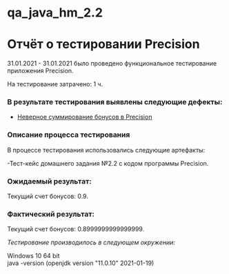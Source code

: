 # qa_java_hm_2.2
# Отчёт о тестировании Precision #


31.01.2021 - 31.01.2021 было проведено функциональное тестирование приложения Precision.

На тестирование затрачено: 1 ч.

 ### В результате тестирования выявлены следующие дефекты: ###

* [ Неверное суммирование бонусов в  Precision ](https://github.com/stasyshum/qa_java_hm_2.2/issues/1 )  



### Описание процесса тестирования
В процессе тестирования использовались следующие артефакты:

-Тест-кейс домашнего задания №2.2 с кодом программы Precision.  



### Ожидаемый результат:  
Текущий счет бонусов: 0.9.

### Фактический результат:
Текущий счет бонусов: 0.8999999999999999.

*Тестирование производилось в следующем окружении:*

Windows 10 64 bit  
java -version (openjdk version "11.0.10" 2021-01-19)
